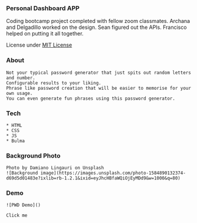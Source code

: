 ### Personal Dashboard APP

Coding bootcamp project completed with fellow zoom classmates.
Archana and Delgadillo worked on the design.
Sean figured out the APIs.
Francisco helped on putting it all together.

License under [MIT License](License)



### About
```
Not your typical password generator that just spits out random letters and number.
Configurable results to your liking.
Phrase like password creation that will be easier to memorise for your own usage.
You can even generate fun phrases using this password generator.
```

### Tech
```
* HTML
* CSS
* JS
* Bulma 

```

### Background Photo
```
Photo by Damiano Lingauri on Unsplash
![Background image](https://images.unsplash.com/photo-1584890132374-d69d5d01483e?ixlib=rb-1.2.1&ixid=eyJhcHBfaWQiOjEyMDd9&w=1000&q=80)
```

### Demo
```
![PWD Demo]()

Click me
```
